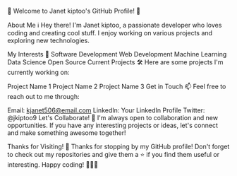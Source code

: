 👋 Welcome to Janet kiptoo's GitHub Profile! 👋

About Me ℹ️
Hey there! I'm Janet kiptoo, a passionate developer who loves coding and creating cool stuff. I enjoy working on various projects and exploring new technologies.

My Interests 🚀
Software Development
Web Development
Machine Learning
Data Science
Open Source
Current Projects 🛠️
Here are some projects I'm currently working on:

Project Name 1
Project Name 2
Project Name 3
Get in Touch 📫
Feel free to reach out to me through:

Email: kjanet506@email.com
LinkedIn: Your LinkedIn Profile
Twitter: @jkiptoo9
Let's Collaborate! 🤝
I'm always open to collaboration and new opportunities. If you have any interesting projects or ideas, let's connect and make something awesome together!

Thanks for Visiting! 🙏
Thanks for stopping by my GitHub profile! Don't forget to check out my repositories and give them a ⭐️ if you find them useful or interesting. Happy coding! 🚀👨‍💻





